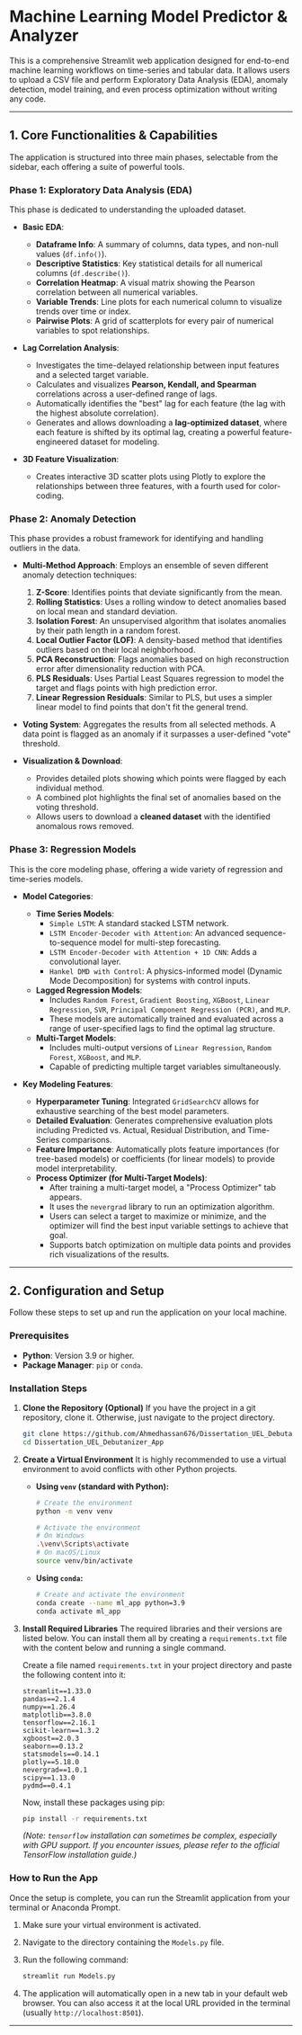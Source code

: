 # Machine Learning Model Predictor & Analyzer

This is a comprehensive Streamlit web application designed for end-to-end machine learning workflows on time-series and tabular data. It allows users to upload a CSV file and perform Exploratory Data Analysis (EDA), anomaly detection, model training, and even process optimization without writing any code.



---

## 1. Core Functionalities & Capabilities

The application is structured into three main phases, selectable from the sidebar, each offering a suite of powerful tools.

### Phase 1: Exploratory Data Analysis (EDA)

This phase is dedicated to understanding the uploaded dataset.

-   **Basic EDA**:
    -   **Dataframe Info**: A summary of columns, data types, and non-null values (`df.info()`).
    -   **Descriptive Statistics**: Key statistical details for all numerical columns (`df.describe()`).
    -   **Correlation Heatmap**: A visual matrix showing the Pearson correlation between all numerical variables.
    -   **Variable Trends**: Line plots for each numerical column to visualize trends over time or index.
    -   **Pairwise Plots**: A grid of scatterplots for every pair of numerical variables to spot relationships.

-   **Lag Correlation Analysis**:
    -   Investigates the time-delayed relationship between input features and a selected target variable.
    -   Calculates and visualizes **Pearson, Kendall, and Spearman** correlations across a user-defined range of lags.
    -   Automatically identifies the "best" lag for each feature (the lag with the highest absolute correlation).
    -   Generates and allows downloading a **lag-optimized dataset**, where each feature is shifted by its optimal lag, creating a powerful feature-engineered dataset for modeling.

-   **3D Feature Visualization**:
    -   Creates interactive 3D scatter plots using Plotly to explore the relationships between three features, with a fourth used for color-coding.

### Phase 2: Anomaly Detection

This phase provides a robust framework for identifying and handling outliers in the data.

-   **Multi-Method Approach**: Employs an ensemble of seven different anomaly detection techniques:
    1.  **Z-Score**: Identifies points that deviate significantly from the mean.
    2.  **Rolling Statistics**: Uses a rolling window to detect anomalies based on local mean and standard deviation.
    3.  **Isolation Forest**: An unsupervised algorithm that isolates anomalies by their path length in a random forest.
    4.  **Local Outlier Factor (LOF)**: A density-based method that identifies outliers based on their local neighborhood.
    5.  **PCA Reconstruction**: Flags anomalies based on high reconstruction error after dimensionality reduction with PCA.
    6.  **PLS Residuals**: Uses Partial Least Squares regression to model the target and flags points with high prediction error.
    7.  **Linear Regression Residuals**: Similar to PLS, but uses a simpler linear model to find points that don't fit the general trend.

-   **Voting System**: Aggregates the results from all selected methods. A data point is flagged as an anomaly if it surpasses a user-defined "vote" threshold.

-   **Visualization & Download**:
    -   Provides detailed plots showing which points were flagged by each individual method.
    -   A combined plot highlights the final set of anomalies based on the voting threshold.
    -   Allows users to download a **cleaned dataset** with the identified anomalous rows removed.

### Phase 3: Regression Models

This is the core modeling phase, offering a wide variety of regression and time-series models.

-   **Model Categories**:
    -   **Time Series Models**:
        -   `Simple LSTM`: A standard stacked LSTM network.
        -   `LSTM Encoder-Decoder with Attention`: An advanced sequence-to-sequence model for multi-step forecasting.
        -   `LSTM Encoder-Decoder with Attention + 1D CNN`: Adds a convolutional layer.
        -   `Hankel DMD with Control`: A physics-informed model (Dynamic Mode Decomposition) for systems with control inputs.
    -   **Lagged Regression Models**:
        -   Includes `Random Forest`, `Gradient Boosting`, `XGBoost`, `Linear Regression`, `SVR`, `Principal Component Regression (PCR)`, and `MLP`.
        -   These models are automatically trained and evaluated across a range of user-specified lags to find the optimal lag structure.
    -   **Multi-Target Models**:
        -   Includes multi-output versions of `Linear Regression`, `Random Forest`, `XGBoost`, and `MLP`.
        -   Capable of predicting multiple target variables simultaneously.

-   **Key Modeling Features**:
    -   **Hyperparameter Tuning**: Integrated `GridSearchCV` allows for exhaustive searching of the best model parameters.
    -   **Detailed Evaluation**: Generates comprehensive evaluation plots including Predicted vs. Actual, Residual Distribution, and Time-Series comparisons.
    -   **Feature Importance**: Automatically plots feature importances (for tree-based models) or coefficients (for linear models) to provide model interpretability.
    -   **Process Optimizer (for Multi-Target Models)**:
        -   After training a multi-target model, a "Process Optimizer" tab appears.
        -   It uses the `nevergrad` library to run an optimization algorithm.
        -   Users can select a target to maximize or minimize, and the optimizer will find the best input variable settings to achieve that goal.
        -   Supports batch optimization on multiple data points and provides rich visualizations of the results.

---

## 2. Configuration and Setup

Follow these steps to set up and run the application on your local machine.

### Prerequisites

-   **Python**: Version 3.9 or higher.
-   **Package Manager**: `pip` or `conda`.

### Installation Steps

1.  **Clone the Repository (Optional)**
    If you have the project in a git repository, clone it. Otherwise, just navigate to the project directory.
    ```bash
    git clone https://github.com/Ahmedhassan676/Dissertation_UEL_Debutanizer_App
    cd Dissertation_UEL_Debutanizer_App
    ```

2.  **Create a Virtual Environment**
    It is highly recommended to use a virtual environment to avoid conflicts with other Python projects.

    *   **Using `venv` (standard with Python):**
        ```bash
        # Create the environment
        python -m venv venv

        # Activate the environment
        # On Windows
        .\venv\Scripts\activate
        # On macOS/Linux
        source venv/bin/activate
        ```

    *   **Using `conda`:**
        ```bash
        # Create and activate the environment
        conda create --name ml_app python=3.9
        conda activate ml_app
        ```

3.  **Install Required Libraries**
    The required libraries and their versions are listed below. You can install them all by creating a `requirements.txt` file with the content below and running a single command.

    Create a file named `requirements.txt` in your project directory and paste the following content into it:

    ```
    streamlit==1.33.0
    pandas==2.1.4
    numpy==1.26.4
    matplotlib==3.8.0
    tensorflow==2.16.1
    scikit-learn==1.3.2
    xgboost==2.0.3
    seaborn==0.13.2
    statsmodels==0.14.1
    plotly==5.18.0
    nevergrad==1.0.1
    scipy==1.13.0
    pydmd==0.4.1
    ```

    Now, install these packages using pip:
    ```bash
    pip install -r requirements.txt
    ```

    *(Note: `tensorflow` installation can sometimes be complex, especially with GPU support. If you encounter issues, please refer to the official TensorFlow installation guide.)*

### How to Run the App

Once the setup is complete, you can run the Streamlit application from your terminal or Anaconda Prompt.

1.  Make sure your virtual environment is activated.
2.  Navigate to the directory containing the `Models.py` file.
3.  Run the following command:

    ```bash
    streamlit run Models.py
    ```

4.  The application will automatically open in a new tab in your default web browser. You can also access it at the local URL provided in the terminal (usually `http://localhost:8501`).


---
